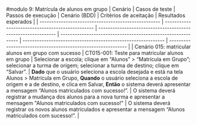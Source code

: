 #modulo 9: Matrícula de alunos em grupo
| Cenário                                             | Casos de teste                                   | Passos de execução                                           | Cenário (BDD)                                                | Critérios de aceitação                                       | Resultados esperados                                         |
| --------------------------------------------------- | ------------------------------------------------ | ------------------------------------------------------------ | ------------------------------------------------------------ | ------------------------------------------------------------ | ------------------------------------------------------------ |
| Cenário 015: matricular alunos em grupo com sucesso | CT015-001: Teste para matricular alunos em grupo | Selecionar a escola; clique em “Alunos” > “Matrícula em Grupo”; selecionar a turma de origem; selecionar a turma de destino; clique em “Salvar”. | **Dado** que o usuário seleciona a escola desejada e está na tela Alunos > Matrícula em Grupo, **Quando** o usuário seleciona a escola de origem e a de destino, e clica em Salvar, **Então** o sistema deverá apresentar a mensagem “Alunos matriculados com sucesso!”. | O sistema deverá registrar a mudança dos alunos para a nova turma e apresentar a mensagem "Alunos matriculados com sucesso!" | O sistema deverá registrar os novos alunos matriculados e apresentar a mensagem “Alunos matriculados com sucesso!”. |
